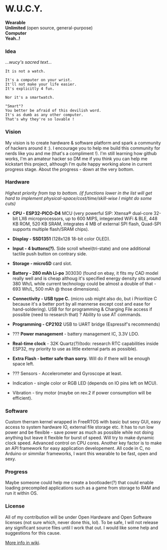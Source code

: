 # W.U.C.Y.  

  **Wearable**  
  **Unlimited** (open source, general-purpose)  
  **Computer**  
  **Yeah..!**  

### Idea 
_...wucy's sacred text..._  
  
`It is not a watch.`  
  
`It's a computer on your wrist.`  
`It'll not make your life easier.`  
`It's explicitly 4 fun.`   
  
`Nor it's a smartwatch.`  
  
`"Smart"?`  
`You better be afraid of this devilish word.`  
`It's as dumb as any other computer.`  
`That's why they're so lovable !`  
  
### Vision

My vision is to create hardware & software platform and spark a community of hackers around it :). I encourage you to help me build this community for nerds like you and me (that's a compliment !). I'm still learning how github works, I'm an amateur hacker so DM me if you think you can help me kickstart this project, although I'm quite happy working alone in current progress stage. About the progress - down at the very bottom.

### Hardware

_Highest priority from top to bottom. 
(if functions lower in the list will get hard to implement physical-space/cost/time/skill-wise I might do some cuts)_

* **CPU - ESP32-PICO-D4** MCU (very powerful SIP: Xtensa® dual-core 32-bit LX6 microprocessors, up to 600 MIPS, integerated WiFi & BLE, 448 KB ROM, 520 KB SRAM, integrates 4 MB of external SPI flash, Quad-SPI supports multiple flash/SRAM chips).
* **Display - SSD1351** (128x128 18-bit color OLED).
* **Input - 4 buttons(?).** Side scroll wheel(tri-state) and one additional tactile push button on contrary side.
* **Storage - microSD** card slot.
* **Battery - 280 mAh Li-po** 303030 (found on ebay, it fits my CAD model really well and is cheap althoug it's specified energy density sits around 380 Wh/L while current technology could be almost a double of that - 693 Wh/L, 500 mAh @ those dimensions).
* **Connectivity - USB type C.** (micro usb might also do, but i Prioritize C because it's a better port by all mannerse except cost and   ease for hand-soldering). USB for for programming & Charging File access if possible (need to research that) ? Ability to use AT commands.
* **Programming - CP2102**  USB to UART bridge (Espressif's recommends)
* ??? **Power management** - battery management IC, 3.3V LDO.
* **Real-time clock** - 32K Quartz(?)(todo: research RTC capabilities inside ESP32, my priority to use as little external parts as possible).
* **Extra Flash - better safe than sorry.** Will do if there will be enough space left. 
* ??? Sensors - Accelerometer and Gyroscope at least.



* Indication - single color or RGB LED (depends on IO pins left on MCU).
* Vibration - tiny motor (maybe on rev.2 if power consumption will be efficient).

### Software 
Custom therram kernel wrapped in FreeRTOS with basic but sexy GUI, easy access to system hardware IO, external file storage etc. It has to run low power and be flexible - save power as much as possible while not doing anything but leave it flexible for burst of speed. Will try to make dynamic clock speed. Advanced control on CPU cores.  Another key factor is to make an API framework for easy application developement. All code in C, no Arduino or simmilar frameworks, I want this wearable to be fast, open and sexy. 

### Progress

Maybe someone could help me create a bootloader(?) that could enable loading precompiled applications such as a game from storage to RAM and run it within OS.

### License
All of my contribution will be under Open Hardware and Open Software licenses (not sure which, never done this, lol). To be safe, I will not release any significant source files until I work that out. I would like some help and suggestions for this cause.

[More info in wiki](https://github.com/therram/thera/wiki).
  
